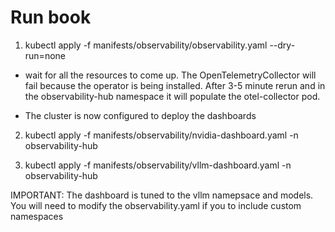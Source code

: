 # Run book

1. kubectl apply -f manifests/observability/observability.yaml --dry-run=none   
- wait for all the resources to come up. The OpenTelemetryCollector will fail because the operator is being installed. After 3-5 minute rerun and in the observability-hub namespace it will populate the otel-collector pod. 

- The cluster is now configured to deploy the dashboards 

2. kubectl apply -f manifests/observability/nvidia-dashboard.yaml -n observability-hub

3. kubectl apply -f manifests/observability/vllm-dashboard.yaml -n observability-hub

IMPORTANT: The dashboard is tuned to the vllm namepsace and models. You will need to modify the observability.yaml if you to include custom namespaces 